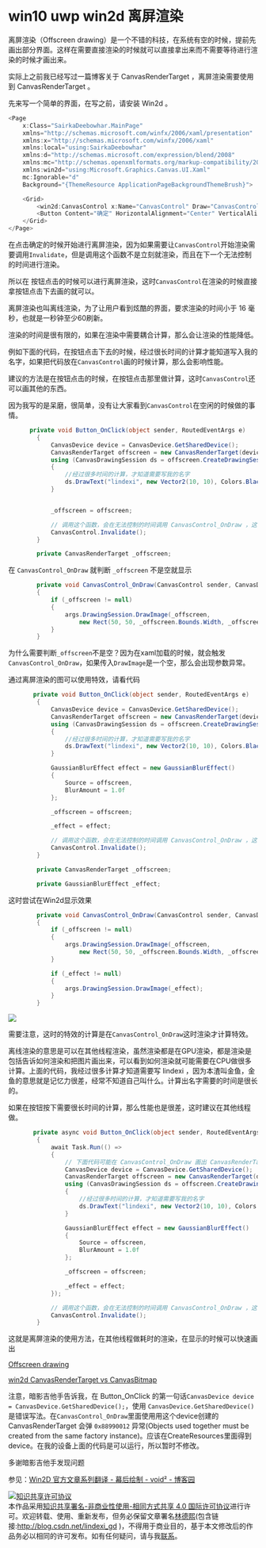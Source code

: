 
# win10 uwp win2d 离屏渲染

离屏渲染（Offscreen drawing）是一个不错的科技，在系统有空的时候，提前先画出部分界面。这样在需要直接渲染的时候就可以直接拿出来而不需要等待进行渲染的时候才画出来。

<!--more-->


<!-- csdn -->
<!-- 标签：uwp,win2d -->

实际上之前我已经写过一篇博客关于 CanvasRenderTarget ，离屏渲染需要使用到 CanvasRenderTarget 。

先来写一个简单的界面，在写之前，请安装 Win2d 。


```csharp
<Page
    x:Class="SairkaDeebowhar.MainPage"
    xmlns="http://schemas.microsoft.com/winfx/2006/xaml/presentation"
    xmlns:x="http://schemas.microsoft.com/winfx/2006/xaml"
    xmlns:local="using:SairkaDeebowhar"
    xmlns:d="http://schemas.microsoft.com/expression/blend/2008"
    xmlns:mc="http://schemas.openxmlformats.org/markup-compatibility/2006"
    xmlns:win2d="using:Microsoft.Graphics.Canvas.UI.Xaml"
    mc:Ignorable="d"
    Background="{ThemeResource ApplicationPageBackgroundThemeBrush}">

    <Grid>
        <win2d:CanvasControl x:Name="CanvasControl" Draw="CanvasControl_OnDraw"></win2d:CanvasControl>
        <Button Content="确定" HorizontalAlignment="Center" VerticalAlignment="Center" Click="Button_OnClick"></Button>
    </Grid>
</Page>

```

在点击确定的时候开始进行离屏渲染，因为如果需要让`CanvasControl`开始渲染需要调用`Invalidate`，但是调用这个函数不是立刻就渲染，而且在下一个无法控制的时间进行渲染。

所以在 按钮点击的时候可以进行离屏渲染，这时`CanvasControl`在渲染的时候直接拿按钮点击下去画的就可以。

离屏渲染也叫离线渲染，为了让用户看到炫酷的界面，要求渲染的时间小于 16 毫秒，也就是一秒钟至少60刷新。

渲染的时间是很有限的，如果在渲染中需要耦合计算，那么会让渲染的性能降低。

例如下面的代码，在按钮点击下去的时候，经过很长时间的计算才能知道写入我的名字，如果把代码放在`CanvasControl`画的时候计算，那么会影响性能。

建议的方法是在按钮点击的时候，在按钮点击那里做计算，这时`CanvasControl`还可以画其他的东西。

因为我写的是呆磨，很简单，没有让大家看到`CanvasControl`在空闲的时候做的事情。

```csharp
      private void Button_OnClick(object sender, RoutedEventArgs e)
        {
            CanvasDevice device = CanvasDevice.GetSharedDevice();
            CanvasRenderTarget offscreen = new CanvasRenderTarget(device, width: 100, height: 100, dpi: 96);
            using (CanvasDrawingSession ds = offscreen.CreateDrawingSession())
            {
                //经过很多时间的计算，才知道需要写我的名字
                ds.DrawText("lindexi", new Vector2(10, 10), Colors.Black);
            }


            _offscreen = offscreen;

            // 调用这个函数，会在无法控制的时间调用 CanvasControl_OnDraw ，这时可以发出已经画出来的
            CanvasControl.Invalidate();
        }

        private CanvasRenderTarget _offscreen;
```

在 `CanvasControl_OnDraw` 就判断 `_offscreen` 不是空就显示

```csharp
        private void CanvasControl_OnDraw(CanvasControl sender, CanvasDrawEventArgs args)
        {
            if (_offscreen != null)
            {
                args.DrawingSession.DrawImage(_offscreen,
                    new Rect(50, 50, _offscreen.Bounds.Width, _offscreen.Bounds.Height));
            }
        }
```

为什么需要判断`_offscreen`不是空？因为在xaml加载的时候，就会触发`CanvasControl_OnDraw`，如果传入`DrawImage`是一个空，那么会出现参数异常。

通过离屏渲染的图可以使用特效，请看代码

```csharp
       private void Button_OnClick(object sender, RoutedEventArgs e)
        {
            CanvasDevice device = CanvasDevice.GetSharedDevice();
            CanvasRenderTarget offscreen = new CanvasRenderTarget(device, width: 100, height: 100, dpi: 96);
            using (CanvasDrawingSession ds = offscreen.CreateDrawingSession())
            {
                //经过很多时间的计算，才知道需要写我的名字
                ds.DrawText("lindexi", new Vector2(10, 10), Colors.Black);
            }

            GaussianBlurEffect effect = new GaussianBlurEffect()
            {
                Source = offscreen,
                BlurAmount = 1.0f
            };

            _offscreen = offscreen;

            _effect = effect;

            // 调用这个函数，会在无法控制的时间调用 CanvasControl_OnDraw ，这时可以发出已经画出来的
            CanvasControl.Invalidate();
        }

        private CanvasRenderTarget _offscreen;

        private GaussianBlurEffect _effect;
```

这时尝试在Win2d显示效果

```csharp
        private void CanvasControl_OnDraw(CanvasControl sender, CanvasDrawEventArgs args)
        {
            if (_offscreen != null)
            {
                args.DrawingSession.DrawImage(_offscreen,
                    new Rect(50, 50, _offscreen.Bounds.Width, _offscreen.Bounds.Height));
            }

            if (_effect != null)
            {
                args.DrawingSession.DrawImage(_effect);
            }
        }
```

<!-- ![](image/win10 uwp win2d 离屏渲染/win10 uwp win2d 离屏渲染0.png) -->

![](http://7xqpl8.com1.z0.glb.clouddn.com/lindexi%2F20185291124429004.jpg)

需要注意，这时的特效的计算是在`CanvasControl_OnDraw`这时渲染才计算特效。

离线渲染的意思是可以在其他线程渲染，虽然渲染都是在GPU渲染，都是渲染是包括告诉如何渲染和把图片画出来，可以看到如何渲染就可能需要在CPU做很多计算。上面的代码，我经过很多计算才知道需要写 lindexi ，因为本渣叫金鱼，金鱼的意思就是记忆力很差，经常不知道自己叫什么。计算出名字需要的时间是很长的。

如果在按钮按下需要很长时间的计算，那么性能也是很差，这时建议在其他线程做。

```csharp
       private async void Button_OnClick(object sender, RoutedEventArgs e)
        {
            await Task.Run(() =>
            {
                // 下面代码可能在 CanvasControl_OnDraw 画出 CanvasRenderTarget 会出现 0x88990012 异常，解决方法请看文章最后
                CanvasDevice device = CanvasDevice.GetSharedDevice();
                CanvasRenderTarget offscreen = new CanvasRenderTarget(device, width: 100, height: 100, dpi: 96);
                using (CanvasDrawingSession ds = offscreen.CreateDrawingSession())
                {
                    //经过很多时间的计算，才知道需要写我的名字
                    ds.DrawText("lindexi", new Vector2(10, 10), Colors.Black);
                }

                GaussianBlurEffect effect = new GaussianBlurEffect()
                {
                    Source = offscreen,
                    BlurAmount = 1.0f
                };

                _offscreen = offscreen;

                _effect = effect;
            });

            // 调用这个函数，会在无法控制的时间调用 CanvasControl_OnDraw ，这时可以发出已经画出来的
            CanvasControl.Invalidate();
        }
``` 

这就是离屏渲染的使用方法，在其他线程做耗时的渲染，在显示的时候可以快速画出

[Offscreen drawing](http://microsoft.github.io/Win2D/html/Offscreen.htm )

[win2d CanvasRenderTarget vs CanvasBitmap](https://lindexi.gitee.io/post/win2d-CanvasRenderTarget-vs-CanvasBitmap.html )

注意，暗影吉他手告诉我，在 Button_OnClick 的第一句话`CanvasDevice device = CanvasDevice.GetSharedDevice();`，使用 `CanvasDevice.GetSharedDevice()` 是错误写法。在`CanvasControl_OnDraw`里面使用用这个device创建的 CanvasRenderTarget 会弹 `0x88990012` 异常(Objects used together must be created from the same factory instance)。应该在CreateResources里面得到device。在我的设备上面的代码是可以运行，所以暂时不修改。

多谢暗影吉他手发现问题

参见：[Win2D 官方文章系列翻译 - 幕后绘制 - void² - 博客园](https://www.cnblogs.com/validvoid/p/win2d-offscreen-drawing.html )





<a rel="license" href="http://creativecommons.org/licenses/by-nc-sa/4.0/"><img alt="知识共享许可协议" style="border-width:0" src="https://licensebuttons.net/l/by-nc-sa/4.0/88x31.png" /></a><br />本作品采用<a rel="license" href="http://creativecommons.org/licenses/by-nc-sa/4.0/">知识共享署名-非商业性使用-相同方式共享 4.0 国际许可协议</a>进行许可。欢迎转载、使用、重新发布，但务必保留文章署名[林德熙](http://blog.csdn.net/lindexi_gd)(包含链接:http://blog.csdn.net/lindexi_gd )，不得用于商业目的，基于本文修改后的作品务必以相同的许可发布。如有任何疑问，请与我[联系](mailto:lindexi_gd@163.com)。